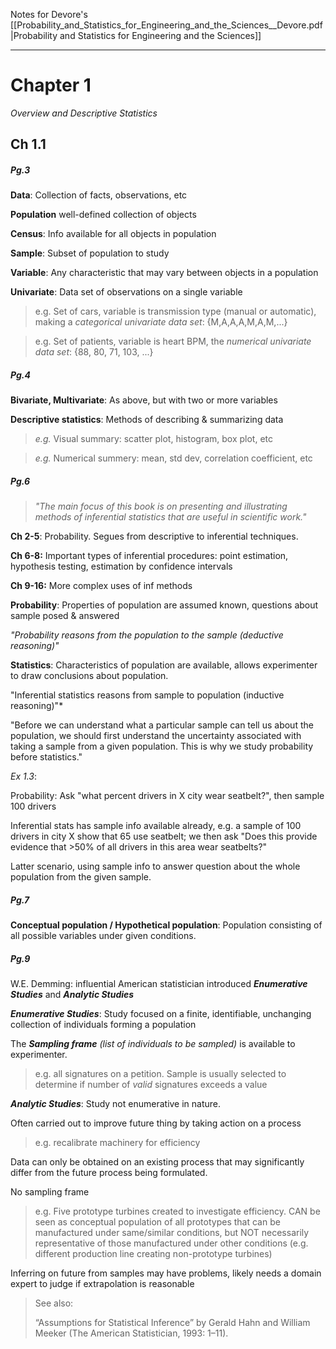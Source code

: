 Notes for Devore's [[Probability_and_Statistics_for_Engineering_and_the_Sciences__Devore.pdf |Probability and Statistics for Engineering and the Sciences]]

-----

# Chapter 1
*Overview and Descriptive Statistics*

## Ch 1.1

##### *Pg.3*

**Data**: Collection of facts, observations, etc

**Population** well-defined collection of objects

**Census**: Info available for all objects in population

**Sample**: Subset of population to study

**Variable**: Any characteristic that may vary between objects in a population

**Univariate**: Data set of observations on a single variable
> e.g. Set of cars, variable is transmission type (manual or automatic), making a *categorical univariate data set*: {M,A,A,A,M,A,M,...}

> e.g. Set of patients, variable is heart BPM, the *numerical univariate data set*: {88, 80, 71, 103, ...}

##### *Pg.4*

**Bivariate, Multivariate**: As above, but with two or more variables

**Descriptive statistics**: Methods of describing & summarizing data
> *e.g.* Visual summary: scatter plot, histogram, box plot, etc

> *e.g.* Numerical summery: mean, std dev, correlation coefficient, etc

##### *Pg.6*

> *"The main focus of this book is on presenting and illustrating methods of inferential statistics that are useful in scientific work."*

**Ch 2-5**: Probability. Segues from descriptive to inferential techniques.

**Ch 6-8:** Important types of inferential procedures: point estimation, hypothesis testing, estimation by confidence intervals

**Ch 9-16:** More complex uses of inf methods

**Probability**: Properties of population are assumed known, questions about sample posed & answered

*"Probability reasons from the population to the sample (deductive reasoning)"*

**Statistics**: Characteristics of population are available, allows experimenter to draw conclusions about population.

"Inferential statistics reasons from sample to population (inductive reasoning)"*

"Before we can understand what a particular sample can tell us about the population, we should first understand the uncertainty associated with taking a sample from a given population. This is why we study probability before statistics."

*Ex 1.3*:

Probability: Ask "what percent drivers in X city wear seatbelt?", then sample 100 drivers

Inferential stats has sample info available already, e.g. a sample of 100 drivers in city X show that 65 use seatbelt; we then ask "Does this provide evidence that >50% of all drivers in this area wear seatbelts?"

Latter scenario, using sample info to answer question about the whole population from the given sample.

##### *Pg.7*

**Conceptual population / Hypothetical population**: Population consisting of all possible variables under given conditions.

##### *Pg.9*

W.E. Demming: influential American statistician introduced ***Enumerative Studies*** and ***Analytic Studies***

***Enumerative Studies***: Study focused on a finite, identifiable, unchanging collection of individuals forming a population

The ***Sampling frame*** *(list of individuals to be sampled)* is available to experimenter.

> e.g. all signatures on a petition. Sample is usually selected to determine if number of *valid* signatures exceeds a value

***Analytic Studies***: Study not enumerative in nature.

Often carried out to improve future thing by taking action on a process

> e.g. recalibrate machinery for efficiency

Data can only be obtained on an existing process that may significantly differ from the future process being formulated.

No sampling frame

> e.g. Five prototype turbines created to investigate efficiency. CAN be seen as conceptual population of all prototypes that can be manufactured under same/similar conditions, but NOT necessarily representative of those manufactured under other conditions (e.g. different production line creating non-prototype turbines)

Inferring on future from samples may have problems, likely needs a domain expert to judge if extrapolation is reasonable

> See also:
> 
> “Assumptions for Statistical Inference” by Gerald Hahn and William Meeker (The American Statistician, 1993: 1–11).

